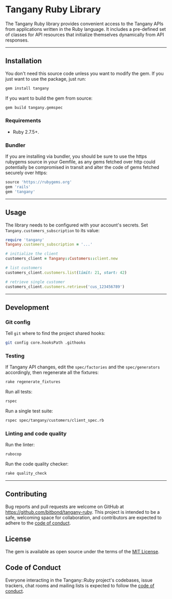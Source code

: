# Tangany Ruby Library

The Tangany Ruby library provides convenient access to the Tangany APIs from applications written in the Ruby language. It includes a pre-defined set of classes for API resources that initialize themselves dynamically from API responses.

---

## Installation

You don't need this source code unless you want to modify the gem. If you just want to use the package, just run:

```sh
gem install tangany
```

If you want to build the gem from source:

```sh
gem build tangany.gemspec
```

### Requirements

- Ruby 2.7.5+.

### Bundler

If you are installing via bundler, you should be sure to use the https rubygems source in your Gemfile, as any gems fetched over http could potentially be compromised in transit and alter the code of gems fetched securely over https:

```ruby
source 'https://rubygems.org'
gem 'rails'
gem 'tangany'
```

---

## Usage

The library needs to be configured with your account's secrets. Set `Tangany.customers_subscription` to its value:

```ruby
require 'tangany'
Tangany.customers_subscription = '...'

# initialize the client
customers_client = Tangany::Customers::client.new

# list customers
customers_client.customers.list(limit: 21, start: 42)

# retrieve single customer
customers_client.customers.retrieve('cus_123456789')
```

---

## Development

### Git config

Tell `git` where to find the project shared hooks:

```bash
git config core.hooksPath .githooks
```

### Testing

If Tangany API changes, edit the `spec/factories` and the `spec/generators` accordingly, then regenerate all the fixtures:

```sh
rake regenerate_fixtures
```

Run all tests:

```sh
rspec
```

Run a single test suite:

```sh
rspec spec/tangany/customers/client_spec.rb
```

### Linting and code quality

Run the linter:

```sh
rubocop
```

Run the code quality checker:

```sh
rake quality_check
```

---

## Contributing

Bug reports and pull requests are welcome on GitHub at https://github.com/bitbond/tangany-ruby. This project is intended to be a safe, welcoming space for collaboration, and contributors are expected to adhere to the [code of conduct](https://github.com/bitbond/tangany-ruby/blob/main/CODE_OF_CONDUCT.md).

## License

The gem is available as open source under the terms of the [MIT License](https://opensource.org/licenses/MIT).

## Code of Conduct

Everyone interacting in the Tangany::Ruby project's codebases, issue trackers, chat rooms and mailing lists is expected to follow the [code of conduct](https://github.com/bitbond/tangany-ruby/blob/main/CODE_OF_CONDUCT.md).
